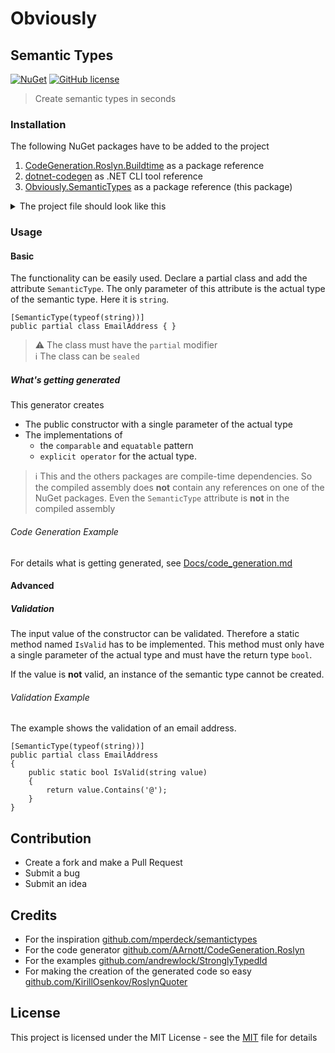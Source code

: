 # Obviously

## Semantic Types

[![NuGet](https://img.shields.io/nuget/v/Obviously.SemanticTypes.svg?color=blue&style=flat-square)](https://www.nuget.org/packages/Obviously.SemanticTypes/) [![GitHub license](https://img.shields.io/github/license/manne/obviously?color=blue&style=flat-square)](https://github.com/manne/obviously/blob/master/LICENSE)

> Create semantic types in seconds

### Installation

The following NuGet packages have to be added to the project

1. [CodeGeneration.Roslyn.Buildtime](https://www.nuget.org/packages/CodeGeneration.Roslyn.BuildTime/) as a package reference
2. [dotnet-codegen](https://www.nuget.org/packages/dotnet-codegen/) as .NET CLI tool reference
3. [Obviously.SemanticTypes](https://www.nuget.org/packages/Obviously.SemanticTypes) as a package reference (this package)

<details>
  <summary>The project file should look like this</summary>

```XML
<Project Sdk="Microsoft.NET.Sdk">
  <PropertyGroup>
    <OutputType>Exe</OutputType>
    <TargetFramework>netcoreapp3.1</TargetFramework>
  </PropertyGroup>
  <ItemGroup>
    <PackageReference Include="CodeGeneration.Roslyn.BuildTime" Version="0.6.1">
      <PrivateAssets>all</PrivateAssets>
      <IncludeAssets>runtime; build; native; contentfiles; analyzers; buildtransitive</IncludeAssets>
    </PackageReference>
    <PackageReference Include="Obviously.SemanticTypes" Version="0.0.1-preview001" />
    <DotNetCliToolReference Include="dotnet-codegen" Version="0.5.13" />
  </ItemGroup>
</Project>
```

</details>

### Usage

#### Basic

The functionality can be easily used.
Declare a partial class and add the attribute `SemanticType`.
The only parameter of this attribute is the actual type of the semantic type. Here it is `string`.

```CSharp
[SemanticType(typeof(string))]
public partial class EmailAddress { }
```

> ⚠ The class must have the `partial` modifier  
> ℹ The class can be `sealed`

##### What's getting generated

This generator creates

* The public constructor with a single parameter of the actual type
* The implementations of
  * the `comparable` and  `equatable` pattern
  * `explicit operator` for the actual type.

> ℹ This and the others packages are compile-time dependencies. So the compiled assembly does __not__ contain any references on one of the NuGet packages. Even the `SemanticType` attribute is __not__ in the compiled assembly

###### Code Generation Example

For details what is getting generated, see [Docs/code_generation.md](Docs/code_generation.md)

#### Advanced

##### Validation

The input value of the constructor can be validated.
Therefore a static method named `IsValid` has to be implemented.
This method must only have a single parameter of the actual type and must have the return type `bool`.

If the value is __not__ valid, an instance of the semantic type cannot be created.

###### Validation Example

The example shows the validation of an email address.

```CSharp
[SemanticType(typeof(string))]
public partial class EmailAddress
{
    public static bool IsValid(string value)
    {
        return value.Contains('@');
    }
}
```

## Contribution

* Create a fork and make a Pull Request
* Submit a bug
* Submit an idea

## Credits

* For the inspiration [github.com/mperdeck/semantictypes](https://github.com/mperdeck/semantictypes)
* For the code generator [github.com/AArnott/CodeGeneration.Roslyn](https://github.com/AArnott/CodeGeneration.Roslyn)
* For the examples [github.com/andrewlock/StronglyTypedId](https://github.com/andrewlock/StronglyTypedId)
* For making the creation of the generated code so easy [github.com/KirillOsenkov/RoslynQuoter](https://github.com/KirillOsenkov/RoslynQuoter)

## License

This project is licensed under the MIT License - see the [MIT](License) file for details

